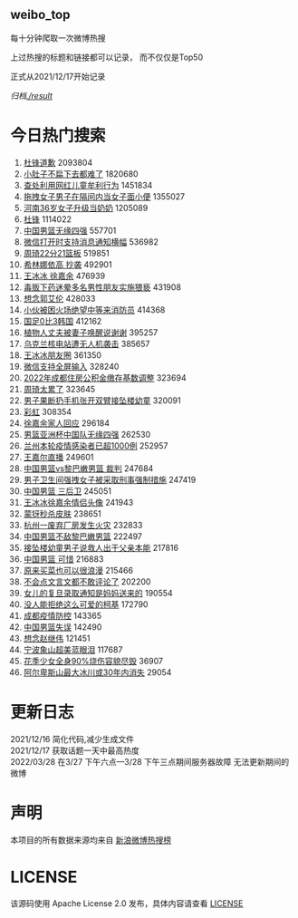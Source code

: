weibo_top  
---
每十分钟爬取一次微博热搜  

上过热搜的标题和链接都可以记录， 而不仅仅是Top50

正式从2021/12/17开始记录  

*归档[./result](./result/)*

# 今日热门搜索  
1. [杜锋道歉](https://s.weibo.com//weibo?q=%E6%9D%9C%E9%94%8B%E9%81%93%E6%AD%89&Refer=top) 2093804
2. [小肚子不扁下去都难了](https://s.weibo.com//weibo?q=%23%E5%B0%8F%E8%82%9A%E5%AD%90%E4%B8%8D%E6%89%81%E4%B8%8B%E5%8E%BB%E9%83%BD%E9%9A%BE%E4%BA%86%23&Refer=top) 1820680
3. [查处利用网红儿童牟利行为](https://s.weibo.com//weibo?q=%23%E6%9F%A5%E5%A4%84%E5%88%A9%E7%94%A8%E7%BD%91%E7%BA%A2%E5%84%BF%E7%AB%A5%E7%89%9F%E5%88%A9%E8%A1%8C%E4%B8%BA%23&Refer=top) 1451834
4. [拖拽女子男子在隔间内当女子面小便](https://s.weibo.com//weibo?q=%23%E6%8B%96%E6%8B%BD%E5%A5%B3%E5%AD%90%E7%94%B7%E5%AD%90%E5%9C%A8%E9%9A%94%E9%97%B4%E5%86%85%E5%BD%93%E5%A5%B3%E5%AD%90%E9%9D%A2%E5%B0%8F%E4%BE%BF%23&Refer=top) 1355027
5. [河南36岁女子升级当奶奶](https://s.weibo.com//weibo?q=%23%E6%B2%B3%E5%8D%9736%E5%B2%81%E5%A5%B3%E5%AD%90%E5%8D%87%E7%BA%A7%E5%BD%93%E5%A5%B6%E5%A5%B6%23&Refer=top) 1205089
6. [杜锋](https://s.weibo.com//weibo?q=%E6%9D%9C%E9%94%8B&Refer=top) 1114022
7. [中国男篮无缘四强](https://s.weibo.com//weibo?q=%E4%B8%AD%E5%9B%BD%E7%94%B7%E7%AF%AE%E6%97%A0%E7%BC%98%E5%9B%9B%E5%BC%BA&Refer=top) 557701
8. [微信打开时支持消息通知横幅](https://s.weibo.com//weibo?q=%23%E5%BE%AE%E4%BF%A1%E6%89%93%E5%BC%80%E6%97%B6%E6%94%AF%E6%8C%81%E6%B6%88%E6%81%AF%E9%80%9A%E7%9F%A5%E6%A8%AA%E5%B9%85%23&Refer=top) 536982
9. [周琦22分21篮板](https://s.weibo.com//weibo?q=%23%E5%91%A8%E7%90%A622%E5%88%8621%E7%AF%AE%E6%9D%BF%23&Refer=top) 519851
10. [希林娜依高 抄袭](https://s.weibo.com//weibo?q=%E5%B8%8C%E6%9E%97%E5%A8%9C%E4%BE%9D%E9%AB%98%20%E6%8A%84%E8%A2%AD&Refer=top) 492901
11. [王冰冰 徐嘉余](https://s.weibo.com//weibo?q=%E7%8E%8B%E5%86%B0%E5%86%B0%20%E5%BE%90%E5%98%89%E4%BD%99&Refer=top) 476939
12. [毒贩下药迷晕多名男性朋友实施猥亵](https://s.weibo.com//weibo?q=%23%E6%AF%92%E8%B4%A9%E4%B8%8B%E8%8D%AF%E8%BF%B7%E6%99%95%E5%A4%9A%E5%90%8D%E7%94%B7%E6%80%A7%E6%9C%8B%E5%8F%8B%E5%AE%9E%E6%96%BD%E7%8C%A5%E4%BA%B5%23&Refer=top) 431908
13. [想念郭艾伦](https://s.weibo.com//weibo?q=%E6%83%B3%E5%BF%B5%E9%83%AD%E8%89%BE%E4%BC%A6&Refer=top) 428033
14. [小伙被困火场绝望中等来消防员](https://s.weibo.com//weibo?q=%23%E5%B0%8F%E4%BC%99%E8%A2%AB%E5%9B%B0%E7%81%AB%E5%9C%BA%E7%BB%9D%E6%9C%9B%E4%B8%AD%E7%AD%89%E6%9D%A5%E6%B6%88%E9%98%B2%E5%91%98%23&Refer=top) 414368
15. [国足0比3韩国](https://s.weibo.com//weibo?q=%23%E5%9B%BD%E8%B6%B30%E6%AF%943%E9%9F%A9%E5%9B%BD%23&Refer=top) 412162
16. [植物人丈夫被妻子唤醒说谢谢](https://s.weibo.com//weibo?q=%23%E6%A4%8D%E7%89%A9%E4%BA%BA%E4%B8%88%E5%A4%AB%E8%A2%AB%E5%A6%BB%E5%AD%90%E5%94%A4%E9%86%92%E8%AF%B4%E8%B0%A2%E8%B0%A2%23&Refer=top) 395257
17. [乌克兰核电站遭无人机袭击](https://s.weibo.com//weibo?q=%23%E4%B9%8C%E5%85%8B%E5%85%B0%E6%A0%B8%E7%94%B5%E7%AB%99%E9%81%AD%E6%97%A0%E4%BA%BA%E6%9C%BA%E8%A2%AD%E5%87%BB%23&Refer=top) 385657
18. [王冰冰朋友圈](https://s.weibo.com//weibo?q=%23%E7%8E%8B%E5%86%B0%E5%86%B0%E6%9C%8B%E5%8F%8B%E5%9C%88%23&Refer=top) 361350
19. [微信支持全屏输入](https://s.weibo.com//weibo?q=%23%E5%BE%AE%E4%BF%A1%E6%94%AF%E6%8C%81%E5%85%A8%E5%B1%8F%E8%BE%93%E5%85%A5%23&Refer=top) 328240
20. [2022年成都住房公积金缴存基数调整](https://s.weibo.com//weibo?q=%232022%E5%B9%B4%E6%88%90%E9%83%BD%E4%BD%8F%E6%88%BF%E5%85%AC%E7%A7%AF%E9%87%91%E7%BC%B4%E5%AD%98%E5%9F%BA%E6%95%B0%E8%B0%83%E6%95%B4%23&Refer=top) 323694
21. [周琦太累了](https://s.weibo.com//weibo?q=%23%E5%91%A8%E7%90%A6%E5%A4%AA%E7%B4%AF%E4%BA%86%23&Refer=top) 323645
22. [男子果断扔手机张开双臂接坠楼幼童](https://s.weibo.com//weibo?q=%23%E7%94%B7%E5%AD%90%E6%9E%9C%E6%96%AD%E6%89%94%E6%89%8B%E6%9C%BA%E5%BC%A0%E5%BC%80%E5%8F%8C%E8%87%82%E6%8E%A5%E5%9D%A0%E6%A5%BC%E5%B9%BC%E7%AB%A5%23&Refer=top) 320091
23. [彩虹](https://s.weibo.com//weibo?q=%E5%BD%A9%E8%99%B9&Refer=top) 308354
24. [徐嘉余家人回应](https://s.weibo.com//weibo?q=%23%E5%BE%90%E5%98%89%E4%BD%99%E5%AE%B6%E4%BA%BA%E5%9B%9E%E5%BA%94%23&Refer=top) 296184
25. [男篮亚洲杯中国队无缘四强](https://s.weibo.com//weibo?q=%23%E7%94%B7%E7%AF%AE%E4%BA%9A%E6%B4%B2%E6%9D%AF%E4%B8%AD%E5%9B%BD%E9%98%9F%E6%97%A0%E7%BC%98%E5%9B%9B%E5%BC%BA%23&Refer=top) 262530
26. [兰州本轮疫情感染者已超1000例](https://s.weibo.com//weibo?q=%23%E5%85%B0%E5%B7%9E%E6%9C%AC%E8%BD%AE%E7%96%AB%E6%83%85%E6%84%9F%E6%9F%93%E8%80%85%E5%B7%B2%E8%B6%851000%E4%BE%8B%23&Refer=top) 252957
27. [王嘉尔直播](https://s.weibo.com//weibo?q=%23%E7%8E%8B%E5%98%89%E5%B0%94%E7%9B%B4%E6%92%AD%23&Refer=top) 249601
28. [中国男篮vs黎巴嫩男篮 裁判](https://s.weibo.com//weibo?q=%E4%B8%AD%E5%9B%BD%E7%94%B7%E7%AF%AEvs%E9%BB%8E%E5%B7%B4%E5%AB%A9%E7%94%B7%E7%AF%AE%20%E8%A3%81%E5%88%A4&Refer=top) 247684
29. [男子卫生间强拽女子被采取刑事强制措施](https://s.weibo.com//weibo?q=%23%E7%94%B7%E5%AD%90%E5%8D%AB%E7%94%9F%E9%97%B4%E5%BC%BA%E6%8B%BD%E5%A5%B3%E5%AD%90%E8%A2%AB%E9%87%87%E5%8F%96%E5%88%91%E4%BA%8B%E5%BC%BA%E5%88%B6%E6%8E%AA%E6%96%BD%23&Refer=top) 247419
30. [中国男篮 三后卫](https://s.weibo.com//weibo?q=%E4%B8%AD%E5%9B%BD%E7%94%B7%E7%AF%AE%20%E4%B8%89%E5%90%8E%E5%8D%AB&Refer=top) 245051
31. [王冰冰徐嘉余情侣头像](https://s.weibo.com//weibo?q=%23%E7%8E%8B%E5%86%B0%E5%86%B0%E5%BE%90%E5%98%89%E4%BD%99%E6%83%85%E4%BE%A3%E5%A4%B4%E5%83%8F%23&Refer=top) 241943
32. [蒙犽秒杀皮肤](https://s.weibo.com//weibo?q=%23%E8%92%99%E7%8A%BD%E7%A7%92%E6%9D%80%E7%9A%AE%E8%82%A4%23&Refer=top) 238651
33. [杭州一废弃厂房发生火灾](https://s.weibo.com//weibo?q=%23%E6%9D%AD%E5%B7%9E%E4%B8%80%E5%BA%9F%E5%BC%83%E5%8E%82%E6%88%BF%E5%8F%91%E7%94%9F%E7%81%AB%E7%81%BE%23&Refer=top) 232833
34. [中国男篮不敌黎巴嫩男篮](https://s.weibo.com//weibo?q=%23%E4%B8%AD%E5%9B%BD%E7%94%B7%E7%AF%AE%E4%B8%8D%E6%95%8C%E9%BB%8E%E5%B7%B4%E5%AB%A9%E7%94%B7%E7%AF%AE%23&Refer=top) 222497
35. [接坠楼幼童男子说救人出于父亲本能](https://s.weibo.com//weibo?q=%23%E6%8E%A5%E5%9D%A0%E6%A5%BC%E5%B9%BC%E7%AB%A5%E7%94%B7%E5%AD%90%E8%AF%B4%E6%95%91%E4%BA%BA%E5%87%BA%E4%BA%8E%E7%88%B6%E4%BA%B2%E6%9C%AC%E8%83%BD%23&Refer=top) 217816
36. [中国男篮 可惜](https://s.weibo.com//weibo?q=%E4%B8%AD%E5%9B%BD%E7%94%B7%E7%AF%AE%20%E5%8F%AF%E6%83%9C&Refer=top) 216883
37. [原来买菜也可以很浪漫](https://s.weibo.com//weibo?q=%23%E5%8E%9F%E6%9D%A5%E4%B9%B0%E8%8F%9C%E4%B9%9F%E5%8F%AF%E4%BB%A5%E5%BE%88%E6%B5%AA%E6%BC%AB%23&Refer=top) 215466
38. [不会点文言文都不敢评论了](https://s.weibo.com//weibo?q=%23%E4%B8%8D%E4%BC%9A%E7%82%B9%E6%96%87%E8%A8%80%E6%96%87%E9%83%BD%E4%B8%8D%E6%95%A2%E8%AF%84%E8%AE%BA%E4%BA%86%23&Refer=top) 202200
39. [女儿的复旦录取通知是妈妈送来的](https://s.weibo.com//weibo?q=%23%E5%A5%B3%E5%84%BF%E7%9A%84%E5%A4%8D%E6%97%A6%E5%BD%95%E5%8F%96%E9%80%9A%E7%9F%A5%E6%98%AF%E5%A6%88%E5%A6%88%E9%80%81%E6%9D%A5%E7%9A%84%23&Refer=top) 190554
40. [没人能拒绝这么可爱的柯基](https://s.weibo.com//weibo?q=%23%E6%B2%A1%E4%BA%BA%E8%83%BD%E6%8B%92%E7%BB%9D%E8%BF%99%E4%B9%88%E5%8F%AF%E7%88%B1%E7%9A%84%E6%9F%AF%E5%9F%BA%23&Refer=top) 172790
41. [成都疫情防控](https://s.weibo.com//weibo?q=%E6%88%90%E9%83%BD%E7%96%AB%E6%83%85%E9%98%B2%E6%8E%A7&Refer=top) 143365
42. [中国男篮失误](https://s.weibo.com//weibo?q=%23%E4%B8%AD%E5%9B%BD%E7%94%B7%E7%AF%AE%E5%A4%B1%E8%AF%AF%23&Refer=top) 142490
43. [想念赵继伟](https://s.weibo.com//weibo?q=%E6%83%B3%E5%BF%B5%E8%B5%B5%E7%BB%A7%E4%BC%9F&Refer=top) 121451
44. [宁波象山超美蓝眼泪](https://s.weibo.com//weibo?q=%23%E5%AE%81%E6%B3%A2%E8%B1%A1%E5%B1%B1%E8%B6%85%E7%BE%8E%E8%93%9D%E7%9C%BC%E6%B3%AA%23&Refer=top) 117687
45. [花季少女全身90%烧伤容貌尽毁](https://s.weibo.com//weibo?q=%E8%8A%B1%E5%AD%A3%E5%B0%91%E5%A5%B3%E5%85%A8%E8%BA%AB90%25%E7%83%A7%E4%BC%A4%E5%AE%B9%E8%B2%8C%E5%B0%BD%E6%AF%81&Refer=top) 36907
46. [阿尔卑斯山最大冰川或30年内消失](https://s.weibo.com//weibo?q=%23%E9%98%BF%E5%B0%94%E5%8D%91%E6%96%AF%E5%B1%B1%E6%9C%80%E5%A4%A7%E5%86%B0%E5%B7%9D%E6%88%9630%E5%B9%B4%E5%86%85%E6%B6%88%E5%A4%B1%23&Refer=top) 29054
# 更新日志  
2021/12/16  简化代码,减少生成文件  
2021/12/17  获取话题一天中最高热度  
2022/03/28  在3/27 下午六点—3/28 下午三点期间服务器故障 无法更新期间的微博  
# 声明  
本项目的所有数据来源均来自 [新浪微博热搜榜](https://s.weibo.com/top/summary)  

# LICENSE
该源码使用 Apache License 2.0 发布，具体内容请查看 [LICENSE](./LICENSE)
